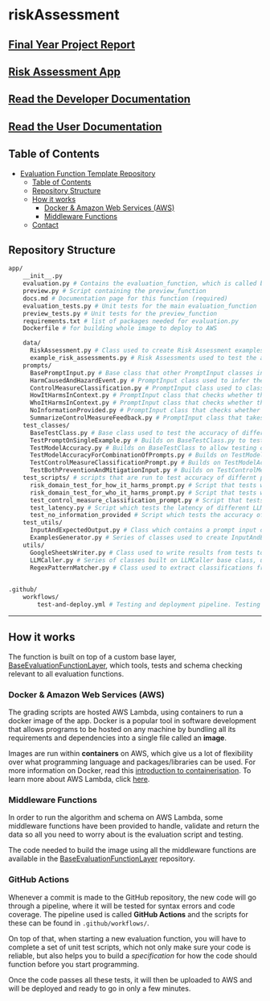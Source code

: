 # riskAssessment

## [Final Year Project Report](https://drive.google.com/file/d/14VX1AJK-K-O7YWuquthELhR62eM6PzRz/view?usp=sharing)

## [Risk Assessment App](https://risk---assessment.streamlit.app/)

## [Read the Developer Documentation](https://github.com/lambda-feedback/riskAssessment/blob/main/app/docs/dev.md)

## [Read the User Documentation](https://github.com/lambda-feedback/riskAssessment/blob/main/app/docs/user.md)

## Table of Contents
- [Evaluation Function Template Repository](#evaluation-function-template-repository)
  - [Table of Contents](#table-of-contents)
  - [Repository Structure](#repository-structure)
  - [How it works](#how-it-works)
    - [Docker & Amazon Web Services (AWS)](#docker--amazon-web-services-aws)
    - [Middleware Functions](#middleware-functions)
  - [Contact](#contact)

## Repository Structure

```bash
app/
    __init__.py
    evaluation.py # Contains the evaluation_function, which is called by the Lambda Feedback platform
    preview.py # Script containing the preview_function
    docs.md # Documentation page for this function (required)
    evaluation_tests.py # Unit tests for the main evaluation_function
    preview_tests.py # Unit tests for the preview_function
    requirements.txt # list of packages needed for evaluation.py
    Dockerfile # for building whole image to deploy to AWS

    data/
      RiskAssessment.py # Class used to create Risk Assessment examples with methods to create LLM prompts specific to the risk assessment example from LLM prompt templates 
      example_risk_assessments.py # Risk Assessments used to test the accuracy of LLM prompts
    prompts/
      BasePromptInput.py # Base class that other PromptInput classes inherit from.
      HarmCausedAndHazardEvent.py # PromptInput class used to infer the "event that leads to harm" and the "harm caused" from the student's risk assessment inputs.
      ControlMeasureClassification.py # PromptInput class used to classify a control measure as either a prevention, mitigation, both or neither. This prompt takes the "event that leads to harm" and the "harm caused" as input.
      HowItHarmsInContext.py # PromptInput class that checks whether the "How it harms" input matches the "activity" and "hazard" inputs.
      WhoItHarmsInContext.py # PromptInput class that checks whether the "Who it harms" input matches the "activity", "hazard" and "how it harms" inputs.
      NoInformationProvided.py # PromptInput class that checks whether no information is provided in the "prevention" or "mitigation" input fields.
      SummarizeControlMeasureFeedback.py # PromptInput class that takes in the output from the ControlMeasureClassification prompt and shortens it to 3 sentences.
    test_classes/
      BaseTestClass.py # Base class used to test the accuracy of different prompts
      TestPromptOnSingleExample.py # Builds on BaseTestClass.py to test prompt on single risk assessment example (this is used in unit tests)
      TestModelAccuracy.py # Builds on BaseTestClass to allow testing of multiple risk assessment examples (from data/example_risk_assessments.py)
      TestModelAccuracyForCombinationOfPrompts.py # Builds on TestModelAccuracy class to test the accuracy of multiple prompts used in sequence, e.g. the HarmCausedAndHazardEvent and ControlMeasureClassification prompts.
      TestControlMeasureClassificationPrompt.py # Builds on TestModelAccuracyForCombinationOfPrompts.py to test accuracy of control measure classification.
      TestBothPreventionAndMitigationInput.py # Builds on TestControlMeasureClassificationPrompt.py to test % of times both prevention and mitigation correctly classified.
    test_scripts/ # scripts that are run to test accuracy of differnt prompts and log these accuracies to [this spreadsheet](https://docs.google.com/spreadsheets/d/1d7Tq7qEaNTrhm1E7qcGvl3Dkr8cFNdSpOul9RezjVs4/edit?usp=sharing).
      risk_domain_test_for_how_it_harms_prompt.py # Script that tests whether the "how it harms" input is from the same risk domain as the "activity" and "hazard" inputs.
      risk_domain_test_for_who_it_harms_prompt.py # Script that tests whether the "who it harms" input is from the same risk domain as the "activity" and "hazard" inputs.
      test_control_measure_classification_prompt.py # Script that tests the accuracy of control measure classification prompt and performs ablation study to see impact of few-shot and chain-of-thought prompting on accuracy.
      test_latency.py # Script which tests the latency of different LLMs
      test_no_information_provided # Script which tests the accuracy of the NoInformationProvided.py prompt
    test_utils/
      InputAndExpectedOutput.py # Class which contains a prompt input object and the expected output for the prompt.
      ExamplesGenerator.py # Series of classes used to create InputAndExpectedOutput objects for different tests.
    utils/
      GoogleSheetsWriter.py # Class used to write results from tests to google sheets.
      LLMCaller.py # Series of classes built on LLMCaller base class, used to get LLM outputs from prompt inputs.
      RegexPatternMatcher.py # Class used to extract classifications from LLM outputs, e.g. prevention/mitigation for ControlMeasureClassificationPrompt
      

.github/
    workflows/
        test-and-deploy.yml # Testing and deployment pipeline. Testing is performed every time a commit is made to this repo, before the image is built and deployed. 
```
---

## How it works

The function is built on top of a custom base layer, [BaseEvaluationFunctionLayer](https://github.com/lambda-feedback/BaseEvalutionFunctionLayer), which tools, tests and schema checking relevant to all evaluation functions.

### Docker & Amazon Web Services (AWS)

The grading scripts are hosted AWS Lambda, using containers to run a docker image of the app. Docker is a popular tool in software development that allows programs to be hosted on any machine by bundling all its requirements and dependencies into a single file called an **image**.

Images are run within **containers** on AWS, which give us a lot of flexibility over what programming language and packages/libraries can be used. For more information on Docker, read this [introduction to containerisation](https://www.freecodecamp.org/news/a-beginner-friendly-introduction-to-containers-vms-and-docker-79a9e3e119b/). To learn more about AWS Lambda, click [here](https://geekflare.com/aws-lambda-for-beginners/).

### Middleware Functions
In order to run the algorithm and schema on AWS Lambda, some middleware functions have been provided to handle, validate and return the data so all you need to worry about is the evaluation script and testing.

The code needed to build the image using all the middleware functions are available in the [BaseEvaluationFunctionLayer](https://github.com/lambda-feedback/BaseEvalutionFunctionLayer) repository.

### GitHub Actions
Whenever a commit is made to the GitHub repository, the new code will go through a pipeline, where it will be tested for syntax errors and code coverage. The pipeline used is called **GitHub Actions** and the scripts for these can be found in `.github/workflows/`.

On top of that, when starting a new evaluation function, you will have to complete a set of unit test scripts, which not only make sure your code is reliable, but also helps you to build a _specification_ for how the code should function before you start programming.

Once the code passes all these tests, it will then be uploaded to AWS and will be deployed and ready to go in only a few minutes.
